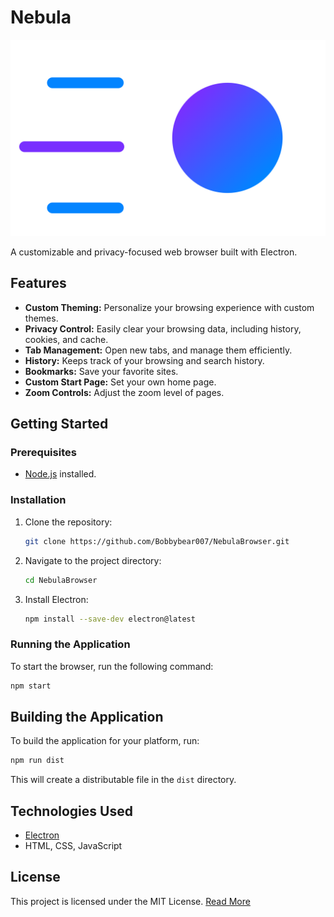# Nebula

![Nebula Logo](assets/images/Logos/Nebula-Logo.svg)

A customizable and privacy-focused web browser built with Electron.

## Features

*   **Custom Theming:** Personalize your browsing experience with custom themes.
*   **Privacy Control:** Easily clear your browsing data, including history, cookies, and cache.
*   **Tab Management:** Open new tabs, and manage them efficiently.
*   **History:** Keeps track of your browsing and search history.
*   **Bookmarks:** Save your favorite sites.
*   **Custom Start Page:** Set your own home page.
*   **Zoom Controls:** Adjust the zoom level of pages.

## Getting Started

### Prerequisites

*   [Node.js](https://nodejs.org/) installed.

### Installation

1.  Clone the repository:
    ```sh
    git clone https://github.com/Bobbybear007/NebulaBrowser.git
    ```
2.  Navigate to the project directory:
    ```sh
    cd NebulaBrowser
    ```
3.  Install Electron:
    ```sh
    npm install --save-dev electron@latest
    ```

### Running the Application

To start the browser, run the following command:

```sh
npm start
```

## Building the Application

To build the application for your platform, run:

```sh
npm run dist
```

This will create a distributable file in the `dist` directory.

## Technologies Used

*   [Electron](https://www.electronjs.org/)
*   HTML, CSS, JavaScript

## License

This project is licensed under the MIT License. [Read More](documentation/MIT.md)


